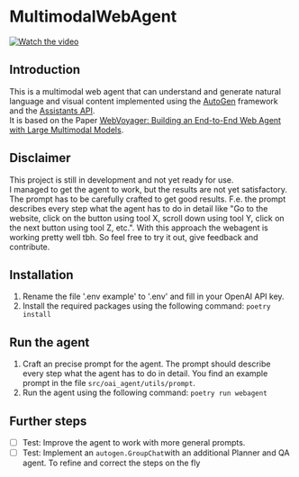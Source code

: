 # MultimodalWebAgent

[![Watch the video](https://img.youtube.com/vi/jQ2Os682Ybs/0.jpg)](https://www.youtube.com/watch?v=jQ2Os682Ybs&t=0s)

## Introduction

This is a multimodal web agent that can understand and generate natural language and visual content implemented using the [AutoGen](https://microsoft.github.io/autogen/) framework and the [Assistants API](https://platform.openai.com/docs/assistants/overview).\
It is based on the Paper [WebVoyager: Building an End-to-End Web Agent with Large Multimodal Models](https://arxiv.org/abs/2401.13919).

## Disclaimer

This project is still in development and not yet ready for use.\
I managed to get the agent to work, but the results are not yet satisfactory.
The prompt has to be carefully crafted to get good results. F.e. the prompt describes every step what the agent has to do in detail like "Go to the website, click on the button using tool X, scroll down using tool Y, click on the next button using tool Z, etc.". With this approach the webagent is working pretty well tbh. So feel free to try it out, give feedback and contribute.

## Installation

1. Rename the file '.env example' to '.env' and fill in your OpenAI API key.
2. Install the required packages using the following command:
   `poetry install`

## Run the agent

1. Craft an precise prompt for the agent. The prompt should describe every step what the agent has to do in detail.
   You find an example prompt in the file `src/oai_agent/utils/prompt`.
2. Run the agent using the following command:
   `poetry run webagent`

## Further steps

- [ ] Test: Improve the agent to work with more general prompts.
- [ ] Test: Implement an `autogen.GroupChat`with an additional Planner and QA agent. To refine and correct the steps on the fly
